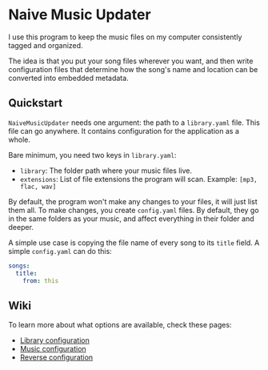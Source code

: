 # Naive Music Updater
I use this program to keep the music files on my computer consistently tagged and organized.

The idea is that you put your song files wherever you want, and then write configuration files that determine how the song's name and location can be converted into embedded metadata.

## Quickstart
`NaiveMusicUpdater` needs one argument: the path to a `library.yaml` file. This file can go anywhere. It contains configuration for the application as a whole.

Bare minimum, you need two keys in `library.yaml`:
* `library`: The folder path where your music files live.
* `extensions`: List of file extensions the program will scan. Example: `[mp3, flac, wav]`

By default, the program won't make any changes to your files, it will just list them all. To make changes, you create `config.yaml` files. By default, they go in the same folders as your music, and affect everything in their folder and deeper.

A simple use case is copying the file name of every song to its `title` field. A simple `config.yaml` can do this:

```yaml
songs:
  title:
    from: this
```

## Wiki
To learn more about what options are available, check these pages:
* [Library configuration](wiki/library.md)
* [Music configuration](wiki/config.md)
* [Reverse configuration](wiki/auto-config.md)
